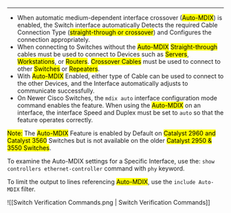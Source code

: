 
---
- When automatic medium-dependent interface crossover (<mark class="hltr-cyan">Auto-MDIX</mark>) is enabled, the Switch interface automatically Detects the required Cable Connection Type (<mark class="hltr-orange">straight-through or crossover</mark>) and Configures the connection appropriately.
- When connecting to Switches without the <mark class="hltr-cyan">Auto-MDIX</mark>
	  <mark class="hltr-orange">Straight-through</mark> cables must be used to connect to Devices such as <mark class="hltr-blue">Servers</mark>, <mark class="hltr-blue">Workstations</mark>, or <mark class="hltr-blue">Routers</mark>.
	  <mark class="hltr-orange">Crossover Cables</mark> must be used to connect to other <mark class="hltr-blue">Switches</mark> or <mark class="hltr-blue">Repeaters</mark>.
- With <mark class="hltr-cyan">Auto-MDIX</mark> Enabled, either type of Cable can be used to connect to the other Devices, and the Interface automatically adjusts to communicate successfully.
- On Newer Cisco Switches, the `mdix auto` interface configuration mode command enables the feature.
  When using the <mark class="hltr-cyan">Auto-MDIX</mark> on an interface, the interface Speed and Duplex must be set to `auto` so that the feature operates correctly.

<mark class="hltr-yellow">Note:</mark>
The <mark class="hltr-cyan">Auto-MDIX</mark> Feature is enabled by Default on <mark class="hltr-pink">Catalyst 2960 and Catalyst 3560</mark> Switches but is not available on the older <mark class="hltr-pink">Catalyst 2950 & 3550 Switches</mark>.

To examine the Auto-MDIX settings for a Specific Interface, use the:
`show controllers ethernet-controller` command with `phy` keyword.

To limit the output to lines referencing <mark class="hltr-cyan">Auto-MDIX</mark>, use the `include Auto-MDIX` filter.

![[Switch Verification Commands.png | Switch Verification Commands]]